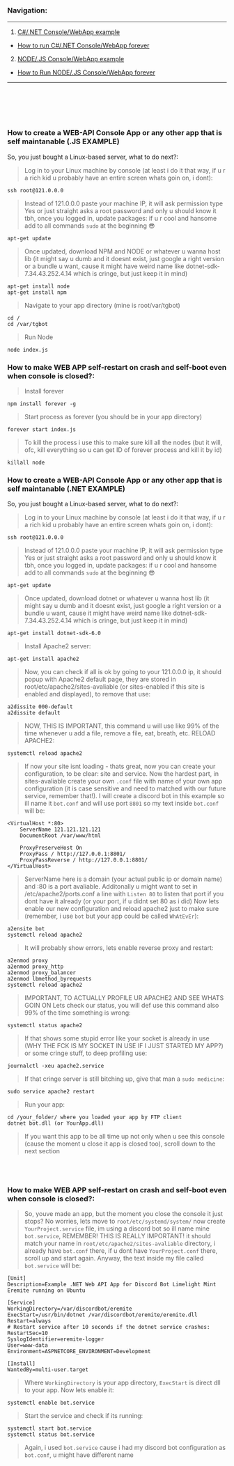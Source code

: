 ### Navigation:
<hr></hr>

1. [C#/.NET Console/WebApp example](https://github.com/limelight-mint/extensions-n-commands/edit/main/Apache2-Snippets/Readme.md#how-to-create-a-web-api-console-app-or-any-other-app-that-is-self-maintanable-net-example)
- [How to run C#/.NET Console/WebApp forever](https://github.com/limelight-mint/extensions-n-commands/edit/main/Apache2-Snippets/Readme.md#how-to-make-web-app-self-restart-on-crash-and-self-boot-even-when-console-is-closed-1)
2. [NODE/.JS Console/WebApp example](https://github.com/limelight-mint/extensions-n-commands/edit/main/Apache2-Snippets/Readme.md#how-to-create-a-web-api-console-app-or-any-other-app-that-is-self-maintanable-js-example)
- [How to Run NODE/.JS Console/WebApp forever](https://github.com/limelight-mint/extensions-n-commands/edit/main/Apache2-Snippets/Readme.md#how-to-make-web-app-self-restart-on-crash-and-self-boot-even-when-console-is-closed)

<hr></hr>
<br></br><br></br>


### How to create a WEB-API Console App or any other app that is self maintanable (.JS EXAMPLE)
So, you just bought a Linux-based server, what to do next?:
> Log in to your Linux machine by console (at least i do it that way, if u r a rich kid u probably have an entire screen whats goin on, i dont):
```
ssh root@121.0.0.0
```
> Instead of 121.0.0.0 paste your machine IP, it will ask permission type Yes or just straight asks a root password and only u should know it tbh, once you logged in, update packages:
> if u r cool and hansome add to all commands `sudo` at the beginning 😎
```
apt-get update
```
> Once updated, download NPM and NODE or whatever u wanna host lib (it might say u dumb and it doesnt exist, just google a right version or a bundle u want, cause it might have weird name like dotnet-sdk-7.34.43.252.4.14 which is cringe, but just keep it in mind)
```
apt-get install node
apt-get install npm
```
> Navigate to your app directory (mine is root/var/tgbot)
```
cd /
cd /var/tgbot
```
> Run Node
```
node index.js
```

### How to make WEB APP self-restart on crash and self-boot even when console is closed?:

> Install forever
```
npm install forever -g
```
> Start process as forever (you should be in your app directory)
```
forever start index.js
```

> To kill the process i use this to make sure kill all the nodes (but it will, ofc, kill everything so u can get ID of forever process and kill it by id)
```
killall node
```

### How to create a WEB-API Console App or any other app that is self maintanable (.NET EXAMPLE)

So, you just bought a Linux-based server, what to do next?:
> Log in to your Linux machine by console (at least i do it that way, if u r a rich kid u probably have an entire screen whats goin on, i dont):
```
ssh root@121.0.0.0
```
> Instead of 121.0.0.0 paste your machine IP, it will ask permission type Yes or just straight asks a root password and only u should know it tbh, once you logged in, update packages:
> if u r cool and hansome add to all commands `sudo` at the beginning 😎
```
apt-get update
```
> Once updated, download dotnet or whatever u wanna host lib (it might say u dumb and it doesnt exist, just google a right version or a bundle u want, cause it might have weird name like dotnet-sdk-7.34.43.252.4.14 which is cringe, but just keep it in mind)
```
apt-get install dotnet-sdk-6.0
```
> Install Apache2 server:
```
apt-get install apache2
```
> Now, you can check if all is ok by going to your 121.0.0.0 ip, it should popup with Apache2 default page, they are stored in root/etc/apache2/sites-avaliable (or sites-enabled if this site is enabled and displayed), to remove that use:
```
a2dissite 000-default
a2dissite default
```

> NOW, THIS IS IMPORTANT, this command u will use like 99% of the time whenever u add a file, remove a file, eat, breath, etc. RELOAD APACHE2:
```
systemctl reload apache2
```
> If now your site isnt loading - thats great, now you can create your configuration, to be clear: site and service.
> Now the hardest part, in sites-avaliable create your own `.conf` file with name of your own app configuration (it is case sensitive and need to matched with our future service, remember that!). I will create a discord bot in this example so ill name it `bot.conf` and will use port `8801` so my text inside `bot.conf` will be:
```
<VirtualHost *:80>
	ServerName 121.121.121.121
	DocumentRoot /var/www/html

	ProxyPreserveHost On
	ProxyPass / http://127.0.0.1:8801/
	ProxyPassReverse / http://127.0.0.1:8801/
</VirtualHost>
```
> ServerName here is a domain (your actual public ip or domain name) and :80 is a port avaliable. Additonally u might want to set in /etc/apache2/ports.conf a line with `Listen 80` to listen that port if you dont have it already (or your port, if u didnt set 80 as i did)
> Now lets enable our new configuration and reload apache2 just to make sure (remember, i use `bot` but your app could be called `WhAtEvEr`):
```
a2ensite bot
systemctl reload apache2
```
> It will probably show errors, lets enable reverse proxy and restart:
```
a2enmod proxy
a2enmod proxy_http
a2enmod proxy_balancer
a2enmod lbmethod_byrequests
systemctl reload apache2
```
> IMPORTANT, TO ACTUALLY PROFILE UR APACHE2 AND SEE WHATS GOIN ON Lets check our status, you will def use this command also 99% of the time something is wrong:
```
systemctl status apache2
```
> If that shows some stupid error like your socket is already in use (WHY THE FCK IS MY SOCKET IN USE IF I JUST STARTED MY APP?) or some cringe stuff, to deep profiling use:
```
journalctl -xeu apache2.service
```
> If that cringe server is still bitching up, give that man a `sudo medicine`:
```
sudo service apache2 restart
```
> Run your app:
```
cd /your_folder/ where you loaded your app by FTP client
dotnet bot.dll (or YourApp.dll)
```
> If you want this app to be all time up not only when u see this console (cause the moment u close it app is closed too), scroll down to the next section

<br></br>

### How to make WEB APP self-restart on crash and self-boot even when console is closed?:

> So, youve made an app, but the moment you close the console it just stops? No worries, lets move to `root/etc/systemd/system/` now create `YourProject.service` file, im using a discord bot so ill name mine `bot.service`, REMEMBER! THIS IS REALLY IMPORTANT! it should match your name in `root/etc/apache2/sites-avaliable` directory, i already have `bot.conf` there, if u dont have `YourProject.conf` there, scroll up and start again. Anyway, the text inside my file called `bot.service` will be:
```
[Unit]
Description=Example .NET Web API App for Discord Bot Limelight Mint Eremite running on Ubuntu

[Service]
WorkingDirectory=/var/discordbot/eremite
ExecStart=/usr/bin/dotnet /var/discordbot/eremite/eremite.dll
Restart=always
# Restart service after 10 seconds if the dotnet service crashes:
RestartSec=10
SyslogIdentifier=eremite-logger
User=www-data
Environment=ASPNETCORE_ENVIRONMENT=Development

[Install]
WantedBy=multi-user.target
```
> Where `WorkingDirectory` is your app directory, `ExecStart` is direct dll to your app. Now lets enable it:
```
systemctl enable bot.service
```
> Start the service and check if its running:
```
systemctl start bot.service
systemctl status bot.service
```
> Again, i used `bot.service` cause i had my discord bot configuration as `bot.conf`, u might have different name
